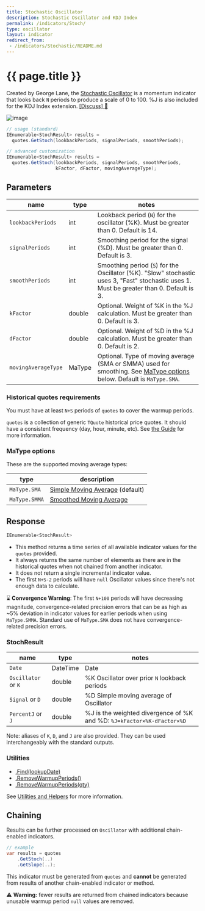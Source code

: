 ```yaml
---
title: Stochastic Oscillator
description: Stochastic Oscillator and KDJ Index
permalink: /indicators/Stoch/
type: oscillator
layout: indicator
redirect_from:
 - /indicators/Stochastic/README.md
---
```


# {{ page.title }}

Created by George Lane, the [Stochastic Oscillator](https://en.wikipedia.org/wiki/Stochastic_oscillator) is a momentum indicator that looks back `N` periods to produce a scale of 0 to 100.  %J is also included for the KDJ Index extension.
[[Discuss] :speech_balloon:]({{site.github.repository_url}}/discussions/237 "Community discussion about this indicator")

![image]({{site.baseurl}}/assets/charts/Stoch.png)

```csharp
// usage (standard)
IEnumerable<StochResult> results =
  quotes.GetStoch(lookbackPeriods, signalPeriods, smoothPeriods);

// advanced customization
IEnumerable<StochResult> results =
  quotes.GetStoch(lookbackPeriods, signalPeriods, smoothPeriods,
                  kFactor, dFactor, movingAverageType);
```

## Parameters

| name | type | notes
| -- |-- |--
| `lookbackPeriods` | int | Lookback period (`N`) for the oscillator (%K).  Must be greater than 0.  Default is 14.
| `signalPeriods` | int | Smoothing period for the signal (%D).  Must be greater than 0.  Default is 3.
| `smoothPeriods` | int | Smoothing period (`S`) for the Oscillator (%K).  "Slow" stochastic uses 3, "Fast" stochastic uses 1.  Must be greater than 0.  Default is 3.
| `kFactor` | double | Optional. Weight of %K in the %J calculation.  Must be greater than 0. Default is 3.
| `dFactor` | double | Optional. Weight of %D in the %J calculation.  Must be greater than 0. Default is 2.
| `movingAverageType` | MaType | Optional. Type of moving average (SMA or SMMA) used for smoothing.  See [MaType options](#matype-options) below.  Default is `MaType.SMA`.

### Historical quotes requirements

You must have at least `N+S` periods of `quotes` to cover the warmup periods.

`quotes` is a collection of generic `TQuote` historical price quotes.  It should have a consistent frequency (day, hour, minute, etc).  See [the Guide]({{site.baseurl}}/guide/#historical-quotes) for more information.

### MaType options

These are the supported moving average types:

| type | description
|-- |--
| `MaType.SMA` | [Simple Moving Average](../Sma#content) (default)
| `MaType.SMMA` | [Smoothed Moving Average](../Smma#content)

## Response

```csharp
IEnumerable<StochResult>
```

- This method returns a time series of all available indicator values for the `quotes` provided.
- It always returns the same number of elements as there are in the historical quotes when not chained from another indicator.
- It does not return a single incremental indicator value.
- The first `N+S-2` periods will have `null` Oscillator values since there's not enough data to calculate.

:hourglass: **Convergence Warning**: The first `N+100` periods will have decreasing magnitude, convergence-related precision errors that can be as high as ~5% deviation in indicator values for earlier periods when using `MaType.SMMA`.  Standard use of `MaType.SMA` does not have convergence-related precision errors.

### StochResult

| name | type | notes
| -- |-- |--
| `Date` | DateTime | Date
| `Oscillator` or `K` | double | %K Oscillator over prior `N` lookback periods
| `Signal` or `D` | double | %D Simple moving average of Oscillator
| `PercentJ` or `J` | double | %J is the weighted divergence of %K and %D: `%J=kFactor×%K-dFactor×%D`

Note: aliases of `K`, `D`, and `J` are also provided.  They can be used interchangeably with the standard outputs.

### Utilities

- [.Find(lookupDate)]({{site.baseurl}}/utilities#find-indicator-result-by-date)
- [.RemoveWarmupPeriods()]({{site.baseurl}}/utilities#remove-warmup-periods)
- [.RemoveWarmupPeriods(qty)]({{site.baseurl}}/utilities#remove-warmup-periods)

See [Utilities and Helpers]({{site.baseurl}}/utilities#utilities-for-indicator-results) for more information.

## Chaining

Results can be further processed on `Oscillator` with additional chain-enabled indicators.

```csharp
// example
var results = quotes
    .GetStoch(..)
    .GetSlope(..);
```

This indicator must be generated from `quotes` and **cannot** be generated from results of another chain-enabled indicator or method.

:warning: **Warning:** fewer results are returned from chained indicators because unusable warmup period `null` values are removed.
